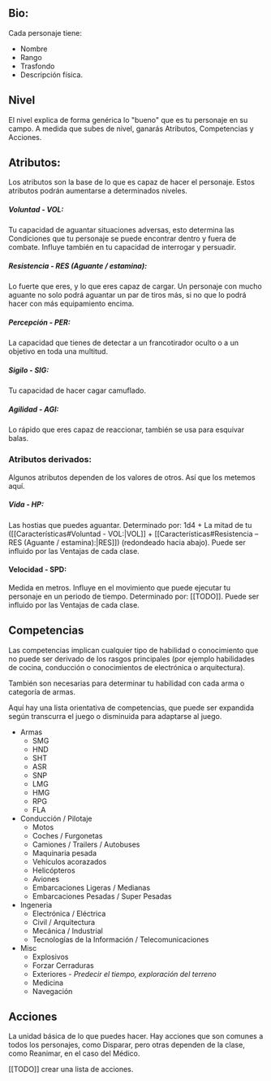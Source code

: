 ## Bio:

Cada personaje tiene:
- Nombre
- Rango
- Trasfondo
- Descripción física.

## Nivel

El nivel explica de forma genérica lo "bueno" que es tu personaje en su campo. 
A medida que subes de nivel, ganarás Atributos, Competencias y Acciones.

## Atributos:

Los atributos son la base de lo que es capaz de hacer el personaje. Estos atributos podrán aumentarse a determinados niveles.

##### Voluntad - VOL:
Tu capacidad de aguantar situaciones adversas, esto determina las Condiciones que tu personaje se puede encontrar dentro y fuera de combate. Influye también en tu capacidad de interrogar y persuadir.

##### Resistencia - RES (Aguante / estamina): 
Lo fuerte que eres, y lo que eres capaz de cargar. Un personaje con mucho aguante no solo podrá aguantar un par de tiros más, si no que lo podrá hacer con más equipamiento encima.

##### Percepción - PER: 
La capacidad que tienes de detectar a un francotirador oculto o a un objetivo en toda una multitud.

##### Sigilo - SIG: 
Tu capacidad de hacer cagar camuflado.

##### Agilidad - AGI: 
Lo rápido que eres capaz de reaccionar, también se usa para esquivar balas.



### Atributos derivados:

Algunos atributos dependen de los valores de otros. Así que los metemos aquí.

##### Vida - HP: 
Las hostias que puedes aguantar.
Determinado por: 1d4 + La mitad de tu ([[Características#Voluntad - VOL:|VOL]] + [[Características#Resistencia – RES (Aguante / estamina):|RES]]) (redondeado hacia abajo).
Puede ser influido por las Ventajas de cada clase.

#### Velocidad - SPD:
Medida en metros. Influye en el movimiento que puede ejecutar tu personaje en un periodo de tiempo.
Determinado por: [[TODO]].
Puede ser influido por las Ventajas de cada clase.

## Competencias

Las competencias implican cualquier tipo de habilidad o conocimiento que no puede ser derivado de los rasgos principales (por ejemplo habilidades de cocina, conducción o conocimientos de electrónica o arquitectura).

También son necesarias para determinar tu habilidad con cada arma o categoría de armas.

Aquí hay una lista orientativa de competencias, que puede ser expandida según transcurra el juego o disminuida para adaptarse al juego.

- Armas
	- SMG
	- HND
	- SHT
	- ASR
	- SNP
	- LMG
	- HMG
	- RPG
	- FLA
- Conducción / Pilotaje
	- Motos
	- Coches / Furgonetas
	- Camiones / Trailers / Autobuses
	- Maquinaria pesada
	- Vehículos acorazados
	- Helicópteros
	- Aviones
	- Embarcaciones Ligeras / Medianas
	- Embarcaciones Pesadas / Super Pesadas
- Ingeneria
	- Electrónica / Eléctrica
	- Civil / Arquitectura
	- Mecánica / Industrial
	- Tecnologías de la Información / Telecomunicaciones
- Misc
	- Explosivos
	- Forzar Cerraduras
	- Exteriores - *Predecir el tiempo, exploración del terreno*
	- Medicina
	- Navegación


## Acciones

La unidad básica de lo que puedes hacer. 
Hay acciones que son comunes a todos los personajes, como Disparar, pero otras dependen de la clase, como Reanimar, en el caso del Médico.

[[TODO]] crear una lista de acciones.
